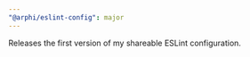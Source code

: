 ```yaml
---
"@arphi/eslint-config": major
---
```


Releases the first version of my shareable ESLint configuration.
